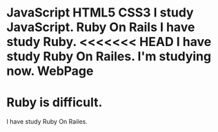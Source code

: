 JavaScript
HTML5
CSS3
I study JavaScript.
Ruby On Rails
I have study Ruby.
<<<<<<< HEAD
I have study Ruby On Railes.
I'm studying now.
WebPage
=======
Ruby is difficult.
=======
I have study Ruby On Railes.
>>>>>>> 
